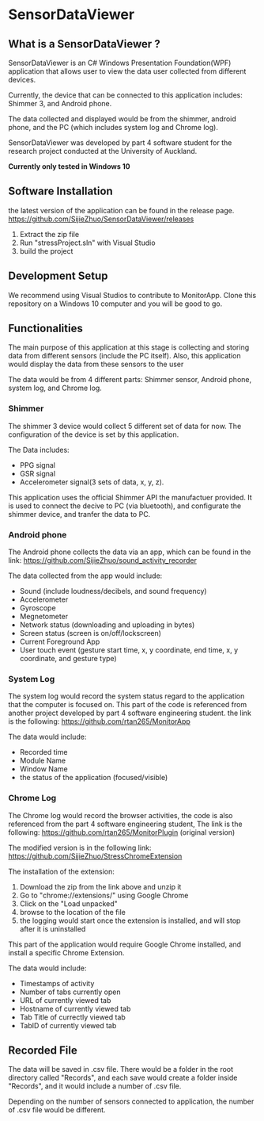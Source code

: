 # SensorDataViewer

## What is a SensorDataViewer ?
SensorDataViewer is an C# Windows Presentation Foundation(WPF) application that allows user
to view the data user collected from different devices.

Currently, the device that can be connected to this application includes: Shimmer 3, and Android phone.

The data collected and displayed would be from the shimmer, android phone, and the PC (which includes system log and Chrome log).

SensorDataViewer was developed by part 4 software student for the research project conducted at the University of Auckland.

**Currently only tested in Windows 10**

## Software Installation
the latest version of the application can be found in the release page. 
https://github.com/SijieZhuo/SensorDataViewer/releases
1. Extract the zip file
2. Run "stressProject.sln" with Visual Studio
3. build the project


## Development Setup
We recommend using Visual Studios to contribute to MonitorApp.
Clone this repository on a Windows 10 computer and you will be good to go.

## Functionalities
The main purpose of this application at this stage is collecting and storing data from different sensors (include the PC itself).
Also, this application would display the data from these sensors to the user

The data would be from 4 different parts: Shimmer sensor, Android phone, system log, and Chrome log.

### Shimmer
The shimmer 3 device would collect 5 different set of data for now. The configuration of the device is set by this application.

The Data includes:

- PPG signal
- GSR signal
- Accelerometer signal(3 sets of data, x, y, z).

This application uses the official Shimmer API the manufactuer provided. It is used to connect the decive to PC (via bluetooth), 
and configurate the shimmer device, and tranfer the data to PC.

### Android phone
The Android phone collects the data via an app, which can be found in the link:
https://github.com/SijieZhuo/sound_activity_recorder

The data collected from the app would include:

- Sound (include loudness/decibels, and sound frequency)
- Accelerometer
- Gyroscope
- Megnetometer
- Network status (downloading and uploading in bytes)
- Screen status (screen is on/off/lockscreen)
- Current Foreground App
- User touch event (gesture start time, x, y coordinate, end time, x, y coordinate, and gesture type)

### System Log
The system log would record the system status regard to the application that the computer is focused on.
This part of the code is referenced from another project developed by part 4 software engineering student.
the link is the following: https://github.com/rtan265/MonitorApp

The data would include: 

- Recorded time
- Module Name
- Window Name
- the status of the application (focused/visible)

### Chrome Log
The Chrome log would record the browser activities, the code is also referenced from the part 4 software engineering student, 
The link is the following: https://github.com/rtan265/MonitorPlugin (original version)

The modified version is in the following link: https://github.com/SijieZhuo/StressChromeExtension

The installation of the extension: 

1. Download the zip from the link above and unzip it
2. Go to "chrome://extensions/" using Google Chrome
3. Click on the "Load unpacked"
4. browse to the location of the file
5. the logging would start once the extension is installed, and will stop after it is uninstalled

This part of the application would require Google Chrome installed, and install a specific Chrome Extension.

The data would include:

- Timestamps of activity
- Number of tabs currently open
- URL of currently viewed tab
- Hostname of currently viewed tab
- Tab Title of currectly viewed tab
- TabID of currently viewed tab

## Recorded File
The data will be saved in .csv file. There would be a folder in the root directory called "Records", 
and each save would create a folder inside "Records", and it would include a number of .csv file.

Depending on the number of sensors connected to application, the number of .csv file 
would be different. 
